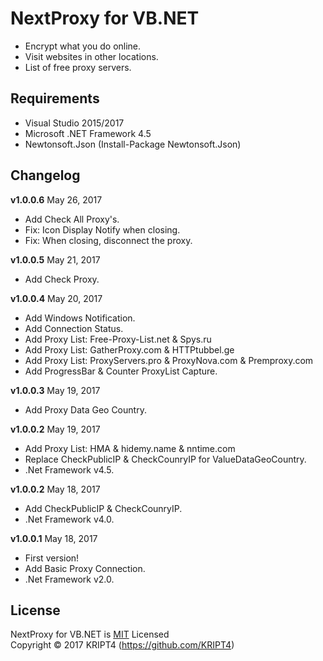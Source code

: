 # NextProxy for VB.NET

* Encrypt what you do online.
* Visit websites in other locations.
* List of free proxy servers.

## Requirements

* Visual Studio 2015/2017
* Microsoft .NET Framework 4.5
* Newtonsoft.Json (Install-Package Newtonsoft.Json)

## Changelog

**v1.0.0.6** May 26, 2017
- Add Check All Proxy's.
- Fix: Icon Display Notify when closing.
- Fix: When closing, disconnect the proxy.

**v1.0.0.5** May 21, 2017
- Add Check Proxy.

**v1.0.0.4** May 20, 2017
- Add Windows Notification.
- Add Connection Status.
- Add Proxy List: Free-Proxy-List.net & Spys.ru 
- Add Proxy List: GatherProxy.com & HTTPtubbel.ge
- Add Proxy List: ProxyServers.pro & ProxyNova.com & Premproxy.com
- Add ProgressBar & Counter ProxyList Capture.

**v1.0.0.3** May 19, 2017
- Add Proxy Data Geo Country.

**v1.0.0.2** May 19, 2017
- Add Proxy List: HMA & hidemy.name & nntime.com 
- Replace CheckPublicIP & CheckCounryIP for ValueDataGeoCountry. 
- .Net Framework v4.5.

**v1.0.0.2** May 18, 2017
- Add CheckPublicIP & CheckCounryIP.
- .Net Framework v4.0.

**v1.0.0.1** May 18, 2017
- First version!
- Add Basic Proxy Connection.
- .Net Framework v2.0.

## License

NextProxy for VB.NET is [MIT](https://github.com/KRIPT4/NextProxy-VB.NET/blob/master/LICENSE) Licensed  
Copyright © 2017 KRIPT4 (https://github.com/KRIPT4)
